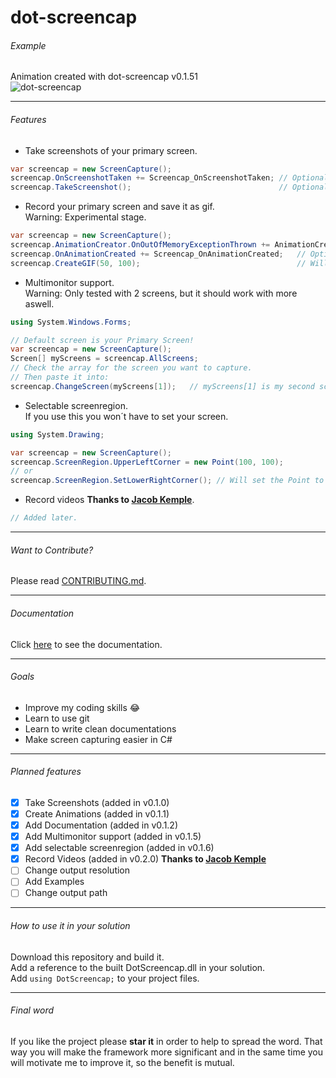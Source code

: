 # dot-screencap

###### Example
Animation created with dot-screencap v0.1.51  
![dot-screencap](https://github.com/Speisaa/dot-screencap/raw/master/Documentation/Pictures/v0151showcase.gif)  

***

###### Features
+ Take screenshots of your primary screen.

 ``` csharp
var screencap = new ScreenCapture();  
screencap.OnScreenshotTaken += Screencap_OnScreenshotTaken; // Optional: Subscribe to the event.
screencap.TakeScreenshot();                                 // Optional: Add a filename.
 ```
+ Record your primary screen and save it as gif.  
  Warning: Experimental stage.
 ``` csharp
var screencap = new ScreenCapture();
screencap.AnimationCreator.OnOutOfMemoryExceptionThrown += AnimationCreator_OnOutOfMemoryExceptionThrown;
screencap.OnAnimationCreated += Screencap_OnAnimationCreated;   // Optional: Subscribe to the events.
screencap.CreateGIF(50, 100);                                   // Will record 50 frames, 10 per second.
 ```

+ Multimonitor support.  
  Warning: Only tested with 2 screens, but it should work with more aswell.
 ``` csharp
using System.Windows.Forms;

// Default screen is your Primary Screen!
var screencap = new ScreenCapture();
Screen[] myScreens = screencap.AllScreens;
// Check the array for the screen you want to capture.
// Then paste it into:
screencap.ChangeScreen(myScreens[1]);   // myScreens[1] is my second screen.
 ```

+ Selectable screenregion.  
  If you use this you won´t have to set your screen.
 ``` csharp
using System.Drawing;

var screencap = new ScreenCapture();
screencap.ScreenRegion.UpperLeftCorner = new Point(100, 100);
// or
screencap.ScreenRegion.SetLowerRightCorner(); // Will set the Point to the current mouse position.
 ```
+ Record videos **Thanks to [Jacob Kemple](https://github.com/lolp1)**.  
 ``` csharp
// Added later.
 ```

***

###### Want to Contribute?
Please read [CONTRIBUTING.md](https://github.com/Speisaa/dot-screencap/blob/master/CONTRIBUTING.md).

***

###### Documentation
Click [here](https://github.com/Speisaa/dot-screencap/blob/master/Documentation/README.md) to see the documentation.

***

###### Goals
* Improve my coding skills :joy:
* Learn to use git
* Learn to write clean documentations
* Make screen capturing easier in C#

***

###### Planned features
- [x] Take Screenshots (added in v0.1.0)
- [x] Create Animations (added in v0.1.1)
- [x] Add Documentation (added in v0.1.2)
- [x] Add Multimonitor support (added in v0.1.5)
- [x] Add selectable screenregion (added in v0.1.6)
- [x] Record Videos  (added in v0.2.0) **Thanks to [Jacob Kemple](https://github.com/lolp1)**
- [ ] Change output resolution
- [ ] Add Examples
- [ ] Change output path

***

###### How to use it in your solution
Download this repository and build it.  
Add a reference to the built DotScreencap.dll in your solution.  
Add `using DotScreencap;` to your project files.

***

###### Final word
If you like the project please **star it** in order to help to spread the word. That way you will make the framework more significant and in the same time you will motivate me to improve it, so the benefit is mutual.
